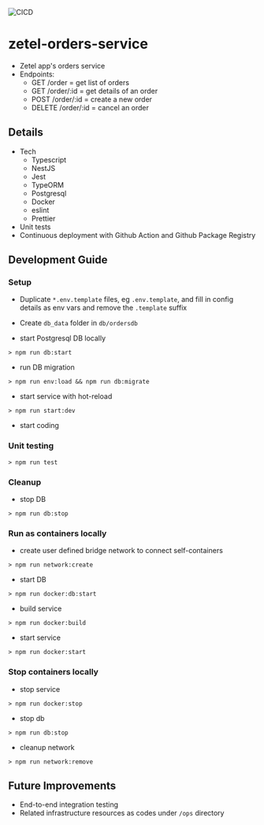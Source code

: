 ![CICD](https://github.com/abdalim/zetel-orders-service/workflows/CICD/badge.svg)

# zetel-orders-service

- Zetel app's orders service
- Endpoints:
  - GET /order =  get list of orders
  - GET /order/:id = get details of an order
  - POST /order/:id = create a new order
  - DELETE /order/:id = cancel an order

## Details

- Tech
  - Typescript
  - NestJS
  - Jest
  - TypeORM
  - Postgresql
  - Docker
  - eslint
  - Prettier
- Unit tests
- Continuous deployment with Github Action and Github Package Registry

## Development Guide

### Setup

- Duplicate `*.env.template` files,  eg `.env.template`, and fill in config details as env vars and remove the `.template` suffix

- Create `db_data` folder in `db/ordersdb`

- start Postgresql DB locally

```
> npm run db:start
```

- run DB migration

```
> npm run env:load && npm run db:migrate
```

- start service with hot-reload

```
> npm run start:dev
```

- start coding

### Unit testing

```
> npm run test
```

### Cleanup

- stop DB

```
> npm run db:stop
```

### Run as containers locally

- create user defined bridge network to connect self-containers

```
> npm run network:create
```

- start DB

```
> npm run docker:db:start
```

- build service

```
> npm run docker:build
```

- start service

```
> npm run docker:start
```

### Stop containers locally

- stop service

```
> npm run docker:stop
```

- stop db

```
> npm run db:stop
```

- cleanup network

```
> npm run network:remove
```

## Future Improvements

- End-to-end integration testing
- Related infrastructure resources as codes under `/ops` directory

